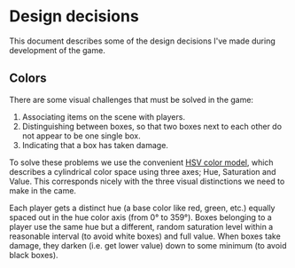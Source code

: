 # Design decisions

This document describes some of the design decisions I've made during
development of the game.

## Colors

There are some visual challenges that must be solved in the game:
1. Associating items on the scene with players.
2. Distinguishing between boxes, so that two boxes next to each other
   do not appear to be one single box.
3. Indicating that a box has taken damage.

To solve these problems we use the convenient [HSV color
model](http://en.wikipedia.org/wiki/HSL_and_HSV), which describes a
cylindrical color space using three axes; Hue, Saturation and
Value. This corresponds nicely with the three visual distinctions we
need to make in the came.

Each player gets a distinct hue (a base color like red, green, etc.)
equally spaced out in the hue color axis (from 0° to 359°). Boxes
belonging to a player use the same hue but a different, random
saturation level within a reasonable interval (to avoid white boxes)
and full value. When boxes take damage, they darken (i.e. get lower
value) down to some minimum (to avoid black boxes).
